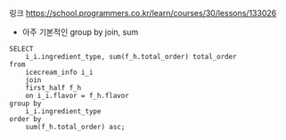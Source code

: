 링크
https://school.programmers.co.kr/learn/courses/30/lessons/133026

* 아주 기본적인 group by join, sum


```mysql
SELECT
    i_i.ingredient_type, sum(f_h.total_order) total_order
from
    icecream_info i_i
    join
    first_half f_h
    on i_i.flavor = f_h.flavor
group by
    i_i.ingredient_type
order by
    sum(f_h.total_order) asc;
```